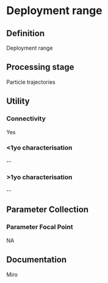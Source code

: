 # Deployment range
<!-- 
{: .no_toc .text-delta }
* TOC
{:toc} -->

## Definition

Deployment range

## Processing stage

Particle trajectories

## Utility 
### Connectivity

Yes

### <1yo characterisation

--

### >1yo characterisation

--

## Parameter Collection
### Parameter Focal Point

NA

## Documentation

Miro